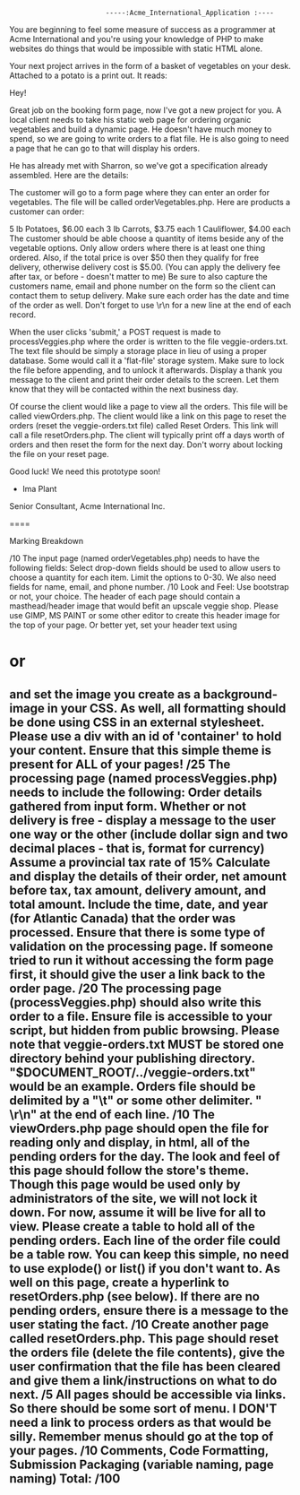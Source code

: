                             -----:Acme_International_Application :----
							
You are beginning to feel some measure of success as a programmer at Acme International and you're using your knowledge of PHP to make websites do things that would be impossible with static HTML alone.

Your next project arrives in the form of a basket of vegetables on your desk.  Attached to a potato is a print out. It reads:

Hey!

Great job on the booking form page, now I've got a new project for you.  A local client needs to take his static web page for ordering organic vegetables and build a dynamic page.  He doesn't have much money to spend, so we are going to write orders to a flat file.  He is also going to need a page that he can go to that will display his orders.

He has already met with Sharron, so we've got a specification already assembled. Here are the details:

The customer will go to a form page where they can enter an order for vegetables. The file will be called orderVegetables.php. Here are products a customer can order:

5 lb Potatoes, $6.00 each
3 lb Carrots, $3.75 each
1 Cauliflower, $4.00 each
The customer should be able choose a quantity of items beside any of the vegetable options.  Only allow orders where there is at least one thing ordered.  Also, if the total price is over $50 then they qualify for free delivery, otherwise delivery cost is $5.00. (You can apply the delivery fee after tax, or before - doesn't matter to me)  Be sure to also capture the customers name, email and phone number on the form so the client can contact them to setup delivery.  Make sure each order has the date and time of the order as well. Don't forget to use \r\n for a new line at the end of each record. 

When the user clicks 'submit,' a POST request is made to processVeggies.php where the order is written to the file veggie-orders.txt.  The text file should be simply a storage place in lieu of using a proper database. Some would call it a 'flat-file' storage system. Make sure to lock the file before appending, and to unlock it afterwards.  Display a thank you message to the client and print their order details to the screen.  Let them know that they will be contacted within the next business day.

Of course the client would like a page to view all the orders. This file will be called viewOrders.php.  The client would like a link on this page to reset the orders (reset the veggie-orders.txt file) called Reset Orders. This link will call a file resetOrders.php. The client will typically print off a days worth of orders and then reset the form for the next day. Don't worry about locking the file on your reset page. 

Good luck!  We need this prototype soon!

- Ima Plant

Senior Consultant,
Acme International Inc.

====


Marking Breakdown

/10 The input page (named orderVegetables.php) needs to have the following fields:
Select drop-down fields should be used to allow users to choose a quantity for each item. Limit the options to 0-30. 
We also need fields for name, email, and phone number.
/10 Look and Feel: Use bootstrap or not, your choice. The header of each page should contain a masthead/header image that would befit an upscale veggie shop. Please use GIMP, MS PAINT or some other editor to create this header image for the top of your page. Or better yet, set your header text using <h1> or <h2> and set the image you create as a background-image in your CSS. As well, all formatting should be done using CSS in an external stylesheet. Please use a div with an id of 'container' to hold your content. Ensure that this simple theme is present for ALL of your pages!
/25 The processing page (named processVeggies.php) needs to include the following:
Order details gathered from input form.
Whether or not delivery is free - display a message to the user one way or the other (include dollar sign and two decimal places - that is, format for currency)
Assume a provincial tax rate of 15%
Calculate and display the details of their order, net amount before tax, tax amount, delivery amount, and total amount.
Include the time, date, and year (for Atlantic Canada) that the order was processed.
Ensure that there is some type of validation on the processing page. If someone tried to run it without accessing the form page first, it should give the user a link back to the order page.
/20 The processing page (processVeggies.php) should also write this order to a file.
Ensure file is accessible to your script, but hidden from public browsing. Please note that veggie-orders.txt MUST be stored one directory behind your publishing directory. "$DOCUMENT_ROOT/../veggie-orders.txt" would be an example. 
Orders file should be delimited by a "\t" or some other delimiter. " \r\n" at the end of each line.
/10 The viewOrders.php page should open the file for reading only and display, in html, all of the pending orders for the day. The look and feel of this page should follow the store's theme. Though this page would be used only by administrators of the site, we will not lock it down. For now, assume it will be live for all to view. Please create a table to hold all of the pending orders. Each line of the order file could be a table row. You can keep this simple, no need to use explode() or list() if you don't want to. As well on this page, create a hyperlink to resetOrders.php (see below). If there are no pending orders, ensure there is a message to the user stating the fact.
/10 Create another page called resetOrders.php. This page should reset the orders file (delete the file contents), give the user confirmation that the file has been cleared and give them a link/instructions on what to do next.
/5 All pages should be accessible via links. So there should be some sort of menu.  I DON'T need a link to process orders as that would be silly. Remember menus should go at the top of your pages.
/10 Comments, Code Formatting, Submission Packaging (variable naming, page naming)
Total: /100